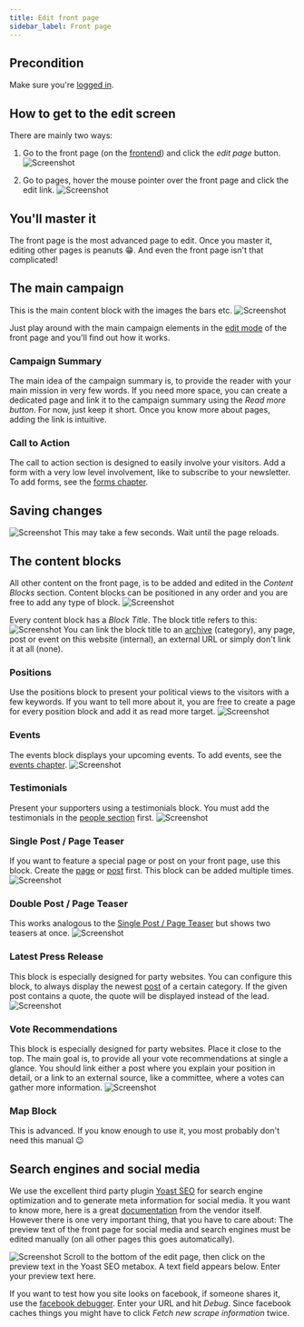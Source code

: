 ```yaml
---
title: Edit front page
sidebar_label: Front page
---
```


## Precondition

Make sure you're [logged in](2-1-login.md).


## How to get to the edit screen

There are mainly two ways:
1. Go to the front page (on the [frontend](1-2-terms.md#frontend)) and click 
the _edit page_ button.
![Screenshot](assets/edit-button.png)

1. Go to pages, hover the mouse pointer over the front page and click the 
edit link.
![Screenshot](assets/edit-page.png)


## You'll master it

The front page is the most advanced page to edit. Once you master it, editing 
other pages is peanuts 😁. And even the front page isn't that complicated!


## The main campaign

This is the main content block with the images the bars etc.
![Screenshot](assets/main-campaign.png)

Just play around with the main campaign elements in the 
[edit mode](#how-to-get-to-the-edit-screen) of the front page and you'll find
out how it works.

### Campaign Summary
The main idea of the campaign summary is, to provide the reader with your 
main mission in very few words. If you need more space, you can create a 
dedicated page and link it to the campaign summary using the _Read more 
button_. For now, just keep it short. Once you know more about pages, adding
the link is intuitive.

### Call to Action
The call to action section is designed to easily involve your visitors. 
Add a form with a very low level involvement, like to subscribe to your 
newsletter. To add forms, see the [forms chapter](x-x-forms.md).


## Saving changes
![Screenshot](assets/save.png)
This may take a few seconds. Wait until the page reloads.

## The content blocks

All other content on the front page, is to be added and edited in the _Content
Blocks_ section. Content blocks can be positioned in any order and you are 
free to add any type of block.
![Screenshot](assets/content-blocks.png)

Every content block has a _Block Title_. The block title refers to this:
![Screenshot](assets/block-title.png)
You can link the block title to an [archive](1-2-terms.md#archives) 
(category), any page, post or event on this website (internal), an external URL
or simply don't link it at all (none).


### Positions

Use the positions block to present your political views to the visitors with 
a few keywords. If you want to tell more about it, you are free to create a 
page for every position block and add it as read more target.
![Screenshot](assets/positions-block.png)


### Events

The events block displays your upcoming events. To add events, see the 
[events chapter](x-x-events.md).
![Screenshot](assets/events-block.png)


### Testimonials

Present your supporters using a testimonials block. You must add the 
testimonials in the [people section](x-x-people.md) first.
![Screenshot](assets/testimonials-block.png)


### Single Post / Page Teaser

If you want to feature a special page or post on your front page, use this 
block. Create the [page](2-3-page.md) or [post](x-x-post.md) first. This block
can be added multiple times.
![Screenshot](assets/article-block.png) 


### Double Post / Page Teaser

This works analogous to the 
[Single Post / Page Teaser](#single-post-page-teaser) but shows two teasers 
at once.
![Screenshot](assets/article-double-block.png) 


### Latest Press Release

This block is especially designed for party websites. You can configure 
this block, to always display the newest [post](x-x-post.md) of a 
certain category. If the given post contains a quote, the quote will be 
displayed instead of the lead.
![Screenshot](assets/press-release-block.png)


### Vote Recommendations

This block is especially designed for party websites. Place it close to the top.
The main goal is, to provide all your vote recommendations at single a glance.
You should link either a post where you explain your position in detail, or a
link to an external source, like a committee, where a votes can gather more 
information.
![Screenshot](assets/vote-block.png)


### Map Block

This is advanced. If you know enough to use it, you most probably don't need
this manual 😉


## Search engines and social media
We use the excellent third party plugin 
[Yoast SEO](https://yoast.com/wordpress-seo/) for search engine optimization and
to generate meta information for social media. It you want to know more, here is
a great [documentation](https://yoast.com/wordpress-seo/) from the vendor 
itself. However there is one very important thing, that you have to care 
about: The preview text of the front page for social media and search 
engines must be edited manually (on all other pages this goes automatically).

![Screenshot](assets/yoast.png)
Scroll to the bottom of the edit page, then click on the preview text in the 
Yoast SEO metabox. A text field appears below. Enter your preview text here.

If you want to test how you site looks on facebook, if someone shares it, use
the [facebook debugger](https://developers.facebook.com/tools/debug/). 
Enter your URL and hit _Debug_. Since facebook caches things you might have 
to click _Fetch new scrape information_ twice.  